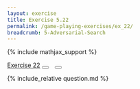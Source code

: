 ```yaml
---
layout: exercise
title: Exercise 5.22
permalink: /game-playing-exercises/ex_22/
breadcrumb: 5-Adversarial-Search
---
```


{% include mathjax_support %}

<div class="card">
<div class="card-header p-2">
<a href='#' class="p-2">Exercise 22</a>
<button type="button" class="btn btn-dark float-right" title="Solve this Exercise" onclick="solve('ex5.22');" href="#"><i id="ex5.22" class="fas fa-pen" style="color:white"></i></button>
<a class="edit_question" href="#"><button type="button" class="btn btn-dark float-right" title="Edit this Question"  style="margin-left:10px; margin-right:10px;" onclick="edit('ex5.22');" href="#"><i id="ex5.22" class="far fa-edit" style="color:white"></i></button></a>
</div>
<div class="card-body">
<p class="card-text">{% include_relative question.md %}</p>
</div>
</div>
<br>
